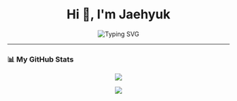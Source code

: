 <!-- GitHub Profile README -->

<h1 align="center">Hi 👋, I'm Jaehyuk</h1>

<p align="center">
  <img src="https://readme-typing-svg.demolab.com?font=Fira+Code&size=20&duration=2000&pause=1000&center=true&vCenter=true&width=435&lines=Backend+Developer;Always+learning+new+things" alt="Typing SVG" />
</p>

---

### 📊 My GitHub Stats

<p align="center">
  <img src="https://github-readme-stats.vercel.app/api?username=shwogur&show_icons=true&theme=tokyonight&hide_border=true&cache_seconds=1800" />
</p>

<p align="center">
  <img src="https://github-readme-stats.vercel.app/api/top-langs/?username=shwogur&layout=compact&theme=tokyonight&hide_border=true" />
</p>

